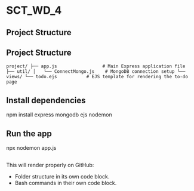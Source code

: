 # SCT_WD_4

## Project Structure


## Project Structure
`
project/
├── app.js                 # Main Express application file
├── util/
│   └── ConnectMongo.js    # MongoDB connection setup
└── views/
    └── todo.ejs           # EJS template for rendering the to-do page
`


## Install dependencies

npm install express mongodb ejs nodemon

## Run the app

npx nodemon app.js

## 
This will render properly on GitHub:  
- Folder structure in its own code block.  
- Bash commands in their own code block.  






